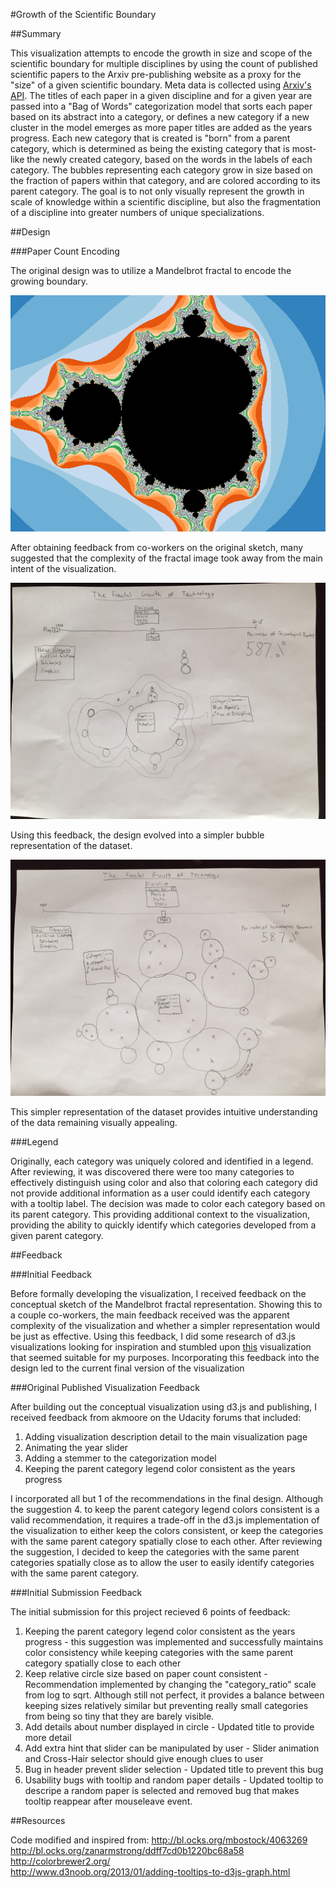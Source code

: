 #Growth of the Scientific Boundary

##Summary

This visualization attempts to encode the growth in size and scope of the scientific boundary for multiple disciplines by using the count of published scientific papers to the Arxiv pre-publishing website as a proxy for the "size" of a given scientific boundary. Meta data is collected using [Arxiv's API](http://arxiv.org/help/api/index). The titles of each paper in a given discipline and for a given year are passed into a "Bag of Words" categorization model that sorts each paper based on its abstract into a category, or defines a new category if a new cluster in the model emerges as more paper titles are added as the years progress. Each new category that is created is "born" from a parent category, which is determined as being the existing category that is most-like the newly created category, based on the words in the labels of each category. The bubbles representing each category grow in size based on the fraction of papers within that category, and are colored according to its parent category. The goal is to not only visually represent the growth in scale of knowledge within a scientific discipline, but also the fragmentation of a discipline into greater numbers of unique specializations.

##Design

###Paper Count Encoding

The original design was to utilize a Mandelbrot fractal to encode the growing boundary.

![Mandelbrot Fractal](https://github.com/cole-maclean/Udacity-DSNDP6/blob/master/madelbrot_fractal.png)

After obtaining feedback from co-workers on the original sketch, many suggested that the complexity of the fractal image took away from the main intent of the visualization.

![Fractal Sketch](https://github.com/cole-maclean/Udacity-DSNDP6/blob/master/fractal_sketch.JPG)

 Using this feedback, the design evolved into a simpler bubble representation of the dataset. 

![Bubble Sketch](https://github.com/cole-maclean/Udacity-DSNDP6/blob/master/bubble_sketch.JPG)

 This simpler representation of the dataset provides intuitive understanding of the data remaining visually appealing.

###Legend

Originally, each category was uniquely colored and identified in a legend. After reviewing, it was discovered there were too many categories to effectively distinguish using color and also that coloring each category did not provide additional information as a user could identify each category with a tooltip label. The decision was made to color each category based on its parent category. This providing additional context to the visualization, providing the ability to quickly identify which categories developed from a given parent category.

##Feedback

###Initial Feedback

Before formally developing the visualization, I received feedback on the conceptual sketch of the Mandelbrot fractal representation. Showing this to a couple co-workers, the main feedback received was the apparent complexity of the visualization and whether a simpler representation would be just as effective. Using this feedback, I did some research of d3.js visualizations looking for inspiration and stumbled upon [this](http://bl.ocks.org/mbostock/4063269) visualization that seemed suitable for my purposes. Incorporating this feedback into the design led to the current final version of the visualization

###Original Published Visualization Feedback

After building out the conceptual visualization using d3.js and publishing, I received feedback from akmoore on the Udacity forums that included:
1. Adding visualization description detail to the main visualization page
2. Animating the year slider
3. Adding a stemmer to the categorization model
4. Keeping the parent category legend color consistent as the years progress

I incorporated all but 1 of the recommendations in the final design. Although the suggestion 4. to keep the parent category legend colors consistent is a valid recommendation, it requires a trade-off in the d3.js implementation of the visualization to either keep the colors consistent, or keep the categories with the same parent category spatially close to each other. After reviewing the suggestion, I decided to keep the categories with the same parent categories spatially close as to allow the user to easily identify categories with the same parent category.

###Initial Submission Feedback

The initial submission for this project recieved 6 points of feedback:
1. Keeping the parent category legend color consistent as the years progress - this suggestion was implemented and successfully maintains color consistency while keeping categories with the same parent category spatially close to each other
2. Keep relative circle size based on paper count consistent - Recommendation implemented by changing the "category_ratio" scale from log to sqrt. Although still not perfect, it provides a balance between keeping sizes relatively similar but preventing really small categories from being so tiny that they are barely visible.
3. Add details about number displayed in circle - Updated title to provide more detail
4. Add extra hint that slider can be manipulated by user - Slider animation and Cross-Hair selector should give enough clues to user
5. Bug in header prevent slider selection - Updated title to prevent this bug
6. Usability bugs with tooltip and random paper details - Updated tooltip to descripe a random paper is selected and removed bug that makes tooltip reappear after mouseleave event.

##Resources

Code modified and inspired from:
    http://bl.ocks.org/mbostock/4063269  
    http://bl.ocks.org/zanarmstrong/ddff7cd0b1220bc68a58  
    http://colorbrewer2.org/  
    http://www.d3noob.org/2013/01/adding-tooltips-to-d3js-graph.html